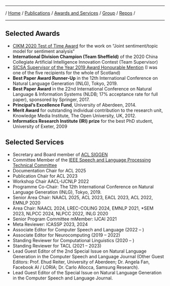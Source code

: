 ***

/ [Home](./index.md) / [Publications](./publication.md) /  [Awards and Services](./award-service.md) / [Group](./group.md) / [Repos](./repo.md) / 

***

## Selected Awards

* [CIKM 2020 Test of Time Award](http://cikmconference.org/cikmToTA.html) for the work on “Joint sentiment/topic model for sentiment analysis“
* <b>International Division Champion (Team Sheffield)</b> of the 2020 China Collegiate Artificial Intelligence Innovation Contest (Team Supervisor)
* [SICSA Supervisor of the Year 2019 Award Honourable Mention](https://www.sicsa.ac.uk/news/congratulations-to-sicsa-supervisor-of-the-year-2019/) (I was one of the five recipients for the whole of Scotland)
* <b>Best Paper Award Runner-Up</b> in the 12th International Conference on Natural Language Generation (INLG), Tokyo, 2019.
* <b>Best Paper Award</b> in the 22nd International Conference on Natural Language & Information Systems (NLDB; 17% acceptance rate for full paper), sponsored by Springer, 2017.
* <b>Principal’s Excellence Fund</b>, University of Aberdeen, 2014.
* <b>Merit Award</b> for outstanding individual contribution to the research unit, Knowledge Media Institute, The Open University, UK, 2012.
* <b>Informatics Research Institute (IRI) prize</b> for the best PhD student, University of Exeter, 2009


##  Selected Services

* Secretary and Board member of [ACL SIGGEN](https://aclweb.org/aclwiki/SIGGEN)  
* Committee Member of the [IEEE Speech and Language Processing Technical Committee](https://signalprocessingsociety.org/community-involvement/speech-and-language-processing)  
* Documentation Chair for ACL 2025    
* Publication Chair for ACL 2023  
* Workshop Chair AACL-IJCNLP 2022  
* Programme Co-Chair: The 12th International Conference on Natural Language Generation (INLG), Tokyo, 2019.
* Senior Area Chair: NAACL 2025, ACL 2023, EACL 2023, ACL 2022, EMNLP 2020  
* Area Chair: NAACL 2024, LREC-COLING 2024, EMNLP 2021, *SEM 2023, NLPCC 2024, NLPCC 2022, INLG 2020  
* Senior Program Committee mMember: IJCAI 2021  
* Meta Reviewer: ICASSP 2023, 2024  
* Associate Editor for Computer Speech and Language (2022 – )
* Associate Editor for Neurocomputing (2019 – 2022)
* Standing Reviewer for Computational Linguistics (2020 – )
* Standing Reviewer for TACL (2021 – 2023)
* Lead Guest Editor of the 2nd Special Issue on Natural Language Generation in the Computer Speech and Language Journal (Other Guest Editors: Prof. Ehud Reiter, University of Aberdeen; Dr. Angela Fan, Facebook AI / LORIA; Dr. Carlo Allocca, Samsung Research).
* Lead Guest Editor of the Special Issue on Natural Language Generation in the Computer Speech and Language Journal.

